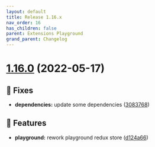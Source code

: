 ```yaml
---
layout: default
title: Release 1.16.x
nav_order: 16
has_children: false
parent: Extensions Playground
grand_parent: Changelog
---
```


# [1.16.0](https://github.com/lumapps/lumapps-extensions-playground/compare/v1.15.0...v1.16.0) (2022-05-17)

## 🐛 Fixes

- **dependencies:** update some dependencies ([3083768](https://github.com/lumapps/lumapps-extensions-playground/commit/3083768e89f153e2fa429eb35b5ffc8075218fd9))

## 🚀 Features

- **playground:** rework playground redux store ([d124a66](https://github.com/lumapps/lumapps-extensions-playground/commit/d124a66ee567498954071f8fe7963971c8490528))
